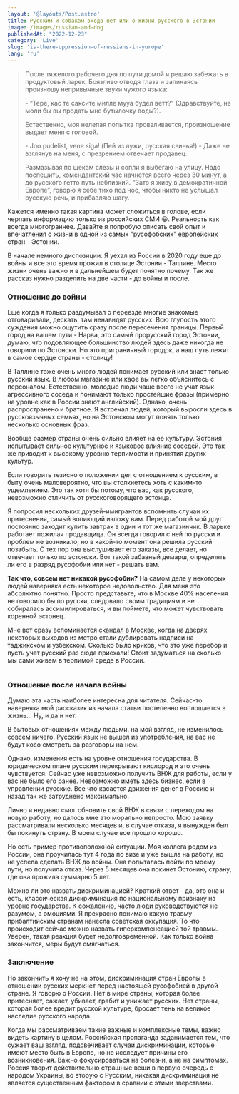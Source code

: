 ```yaml
---
layout: '@layouts/Post.astro'
title: Русским и собакам входа нет или о жизни русского в Эстонии
image: /images/russian-and-dog
publishedAt: "2022-12-23"
category: 'Live'
slug: 'is-there-oppression-of-russians-in-уurope'
lang: 'ru'
---
```


> После тяжелого рабочего дня по пути домой я решаю забежать в продуктовый ларек. Боязливо отводя глаза и запинаясь произношу непривычные звуки чужого языка: 
>
> \- “Тере, кас те саксите милле мууа будел ветт?” (Здравствуйте, не моли бы вы продать мне бутылочку воды?).
>
> Естественно, моя нелепая попытка проваливается, произношение выдает меня с головой. 
>
> \- Joo pudelist, vene siga! (Пей из лужи, русская свинья!) - Даже не взглянув на меня, с презрением отвечает продавец. 
>
> Размазывая по щекам слезы и сопли я выбегаю на улицу. Надо поспешить, комендантский час начнется всего через 30 минут, а до русского гетто путь неблизкий.
> “Зато я живу в демократичной Европе”, говорю я себе тихо под нос, чтобы никто не услышал русскую речь, и прибавляю шагу.

Кажется именно такая картина может сложиться в голове, если черпать информацию только из российских СМИ 😀. Реальность как всегда многограннее. Давайте я попробую описать свой опыт и впечатления о жизни в одной из самых "русофобских" европейских стран - Эстонии.

В начале немного диспозиции. Я уехал из России в 2020 году еще до войны и все это время прожил в столице Эстонии - Таллине. Место жизни очень важно и в дальнейшем будет понятно почему. Так же рассказ нужно разделить на две части - до войны и после.

### Отношение до войны

Еще когда я только раздумывал о переезде многие знакомые отговаривали, дескать, там ненавидят русских. Всю глупость этого суждения можно ощутить сразу после пересечения границы. Первый город на вашем пути - Нарва, это самый прорусский город Эстонии, думаю, что подовляющее большинство людей здесь даже никогда не говорили по Эстонски. Но это приграничный городок, а наш путь лежит в самое сердце страны - столицу!

В Таллине тоже очень много людей понимает русский или знает только русский язык. В любом магазине или кафе вы легко объяснитесь с персоналом. Естественно, молодые люди чаще всего не учат язык агрессивного соседа и понимают только простейшие фразы (примерно на уровне как в России знают английский). Однако, очень распространено и братное. Я встречал людей, который выросли здесь в русскоязычных семьях, но на Эстонском могут понять только несколько основных фраз.

Вообще размер страны очень сильно влияет на ее культуру. Эстония испытывает сильное культурное и языковое влияние соседей. Это так же приводит к высокому уровню терпимости и принятия других культур.

Если говорить тезисно о положении дел с отношением к русским, в быту очень маловероятно, что вы столкнетесь хоть с каким-то ущемлением. Это так хотя бы потому, что вас, как русского, невозможно отличить от русскоговорящего эстонца.

Я попросил нескольких друзей-имигрантов вспомнить случаи их притеснения, самый вопиющий изложу вам. Перед работой мой друг постоянно заходит купить завтрак в один и тот же магазинчик. В ларьке работает пожилая продавщица. Он всегда говорил с ней по русски и проблем не возникало, но в какой-то момент она решила русский позабыть. С тех пор она выслушивает его заказы, все делает, но отвечает только по эстонски. Вот такой забавный демарш, определять ли его в разряд русофобии или нет - решать вам.

**Так что, совсем нет никакой русофобии?** На самом деле у некоторых людей наверняка есть некоторое недовольство. Для меня это абсолютно понятно. Просто представьте, что в Москве 40% населения не говорило бы по русски, следовало своим традициям и не собиралась ассимилироваться, и вы поймете, что может чувствовать коренной эстонец.

Мне вот сразу вспоминается <a href="https://novayagazeta.ru/articles/2021/12/16/my-russkii-znaem-dazhe-luchshe" target="_blank">скандал в Москве</a>, когда на дверях некоторых выходов из метро стали дублировать надписи на таджикском и узбекском. Сколько было криков, что это уже перебор и пусть учат русский раз сюда приехали! Стоит задуматься на сколько мы сами живем в терпимой среде в России.

<img src="https://novayagazeta.ru/static/records/fd27c9f812404bbd984b1cc45875239d.webp" alt="">

### Отношение после начала войны

Думаю эта часть наиболее интересна для читателя. Сейчас-то наверняка мой рассказик из начала статьи постепенно воплощается в жизнь… Ну, и да и нет.

В бытовых отношениях между людьми, на мой взгляд, не изменилось совсем ничего. Русский язык не вышел из употребления, на вас не будут косо смотреть за разговоры на нем.

Однако, изменения есть на уровне отношения государства. В юридическом плане русским перекрывают кислород и это очень чувствуется. Сейчас уже невозможно получить ВНЖ для работы, если у вас не было его ранее. Невозможно иметь здесь бизнес, если в управлении русские. Все что касается движения денег в Россию и назад так же затруднено максимально.

Лично я недавно смог обновить свой ВНЖ в связи с переходом на новую работу, но далось мне это морально непросто. Мою заявку рассматривали несколько месяцев и, в случае отказа, я вынужден был бы покинуть страну. В моем случае все прошло хорошо.

Но есть пример противоположной ситуации. Моя коллега родом из России, она проучилась тут 4 года по визе и уже вышла на работу, но не успела сделать ВНЖ до войны. Она попыталась пойти по моему пути, но получила отказ. Через 5 месяцев она покинет Эстонию, страну, где она прожила суммарно 5 лет.

Можно ли это назвать дискриминацией? Краткий ответ - да, это она и есть, классическая дискриминация по национальному признаку на уровне государства. К сожалению, часто люди руководствуются не разумом, а эмоциями. Я прекрасно понимаю какую травму прибалтийским странам нанесла советская оккупация. То что происходит сейчас можно назвать гиперкомпенсацией той травмы. Уверен, такая реакция будет недолговременной. Как только война закончится, меры будут смягчаться.

### Заключение

Но закончить я хочу не на этом, дискриминация стран Европы в отношении русских меркнет перед настоящей русофобией в другой стране. Я говорю о России. Нет в мире страны, которая более притесняет, сажает, убивает, грабит и унижает русских. Нет страны, которая более вредит русской культуре, бросает тень на великое наследие русского народа.

Когда мы рассматриваем такие важные и комплексные темы, важно видеть картину в целом. Российская пропаганда заданимается тем, что сужает ваш взгляд, подсвечивает случаи дискриминации, которые имеют место быть в Европе, но не исследует причины его возникновения. Важно фокусироваться на болезни, а не на симптомах. Россия творит действительно страшные вещи в первую очередь с народом Украины, во вторую с Русским, никакая дискриминация не является существенным фактором в сравнии с этими зверствами.